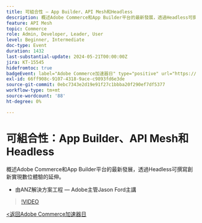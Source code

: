 ```yaml
---
title: 可組合性 — App Builder、API Mesh和Headless
description: 概述Adobe Commerce和App Builder平台的最新發展，透過Headless可撰寫創新實現數位體驗的延伸。 由ANZ解決方案工程 — Adobe主管Jason Ford主講
feature: API Mesh
topic: Commerce
role: Admin, Developer, Leader, User
level: Beginner, Intermediate
doc-type: Event
duration: 1432
last-substantial-update: 2024-05-21T00:00:00Z
jira: KT-15545
hidefromtoc: true
badgeEvent: label="Adobe Commerce加速器日" type="positive" url="https://experienceleague.adobe.com/en/docs/events/apac-commerce-recordings/2024/overview"
exl-id: 66ff908c-9107-4318-9ace-c9893fd6e3de
source-git-commit: 0ebc7343e2d19e91f27c1bbba20f290ef7df5377
workflow-type: tm+mt
source-wordcount: '88'
ht-degree: 0%

---
```


# 可組合性：App Builder、API Mesh和Headless

概述Adobe Commerce和App Builder平台的最新發展，透過Headless可撰寫創新實現數位體驗的延伸。

+ 由ANZ解決方案工程 — Adobe主管Jason Ford主講

>[!VIDEO](https://video.tv.adobe.com/v/3429272/?learn=on)

[&lt;返回Adobe Commerce加速器日](./overview.md)
